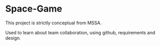 # Space-Game
This project is strictly conceptual from MSSA. 

Used to learn about team collaboration, using github, requirements and design.
